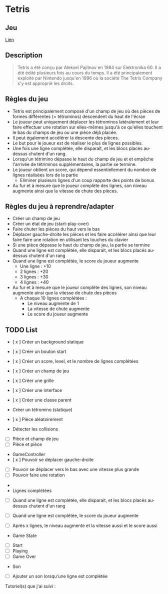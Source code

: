 # Tetris

## Jeu

[Lien](https://hepl-mmi-2021-2022.github.io/projet-mmi-juin-emmanuelle-vo/)

## Description

> Tetris a été conçu par Alekseï Pajitnov en 1984 sur Elektronika 60.
Il a été édité plusieurs fois au cours du temps.
Il a été principalement exploité par Nintendo jusqu'en 1996 où la société The Tetris Company s'y est approprié les droits.

## Règles du jeu

- Tetris est principalement composé d'un champ de jeu où des pièces de formes différentes (= tétrominos) descendent du haut de l'écran
- Le joueur peut uniquement déplacer les tétrominos latéralement et leur faire effectuer une rotation sur elles-mêmes jusqu'à ce qu'elles touchent le bas du champs de jeu ou une pièce déjà placée.
- Il peut également accélérer la descente des pièces.
- Le but pour le joueur est de réaliser le plus de lignes possibles.
- Une fois une ligne complétée, elle disparaît, et les blocs placés au-dessus chutent d'un rang.
- Lorsqu'un tétrimino dépasse le haut du champ de jeu et et empêche l'arrivée de tétriminos supplémentaires, la partie se termine.
- Le joueur obtient un score, qui dépend essentiellement du nombre de lignes réalisées lors de la partie
  - Eliminer plusieurs lignes d'un coup rapporte des points de bonus
- Au fur et à mesure que le joueur complète des lignes, son niveau augmente ainsi que la vitesse de chute des pièces.

## Règles du jeu à reprendre/adapter

- Créer un champ de jeu
- Créer un état de jeu (start-play-over)
- Faire chuter les pièces du haut vers le bas
- Déplacer gauche-droite les pièces et les faire accélérer ainsi que leur faire faire une rotation en utilisant les touches du clavier
- Si une pièce dépasse le haut du champ de jeu, la partie se termine
- Quand une ligne est complétée, elle disparait, et les blocs placés au-dessus chutent d'un rang
- Quand une ligne est complétée, le score du joueur augmente
    - Une ligne : +10
    - 2 lignes : +20
    - 3 lignes : +30
    - 4 lignes : +40
- Au fur et à mesure que le joueur complète des lignes, son niveau augmente ainsi que la vitesse de chute des pièces
  - A chaque 10 lignes complétées :
    - Le niveau augmente de 1
    - La vitesse de chute augmente
    - Le score du joueur augmente

## TODO List

- [ x ] Créer un background statique
- [ x ] Créer un bouton start
- [ x ] Créer un score, level, et le nombre de lignes complétées
- [ x ] Créer un champ de jeu
- [ x ] Créer une grille

- [ x ] Créer une interface 
- [ x ] Créer une classe parent

- Créer un tétromino (statique)
- [ x ] Pièce aléatoirement

- Détecter les collisions
- [ ] Pièce et champ de jeu
- [ ] Pièce et pièce

- GameController
- [ x ] Pouvoir se déplacer gauche-droite
- [ ] Pouvoir se déplacer vers le bas avec une vitesse plus grande
- [ ] Pouvoir faire une rotation
- 
- Lignes complétées
- [ ] Quand une ligne est complétée, elle disparait, et les blocs placés au-dessus chutent d'un rang
- [ ] Quand une ligne est complétée, le score du joueur augmente
- [ ] Après x lignes, le niveau augmente et la vitesse aussi et le score aussi


- Game State
- [ ] Start
- [ ] Playing
- [ ] Game Over

- Son
- [ ] Ajouter un son lorsqu'une ligne est complétée


Tutoriel(s) que j'ai suivi : 